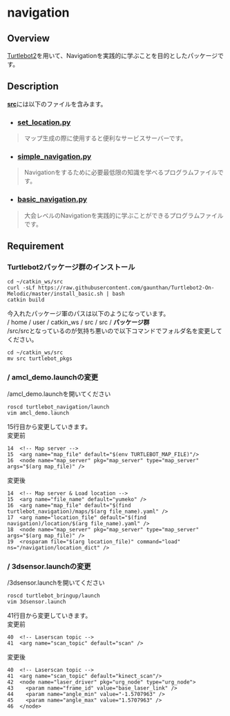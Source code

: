 # navigation
## Overview
[Turtlebot2](https://www.turtlebot.com/turtlebot2/)を用いて、Navigationを実践的に学ぶことを目的としたパッケージです。

## Description
[**src**](./src)には以下のファイルを含みます。
- ### [set_location.py](./src/set_location.py)
> マップ生成の際に使用すると便利なサービスサーバーです。

- ### [simple_navigation.py](./src/simple_navigation.py)
> Navigationをするために必要最低限の知識を学べるプログラムファイルです。

- ### [basic_navigation.py](./src/basic_navigation.py)
> 大会レベルのNavigationを実践的に学ぶことができるプログラムファイルです。

## Requirement

### Turtlebot2パッケージ群のインストール

```
cd ~/catkin_ws/src
curl -sLf https://raw.githubusercontent.com/gaunthan/Turtlebot2-On-Melodic/master/install_basic.sh | bash
catkin build
```

今入れたパッケージ軍のパスは以下のようになっています。 </br>
/ home / user / catkin_ws / src / src / **パッケージ群** </br>
/src/srcとなっているのが気持ち悪いので以下コマンドでフォルダ名を変更してください。

```
cd ~/catkin_ws/src
mv src turtlebot_pkgs
````

### / amcl_demo.launchの変更
/amcl_demo.launchを開いてください

```
roscd turtlebot_navigation/launch
vim amcl_demo.launch
```

15行目から変更していきます。 </br>
変更前

```
14  <!-- Map server -->
15  <arg name="map_file" default="$(env TURTLEBOT_MAP_FILE)"/>
16  <node name="map_server" pkg="map_server" type="map_server" args="$(arg map_file)" />
```

変更後

```
14  <!-- Map server & Load location -->
15  <arg name="file_name" default="yumeko" />
16  <arg name="map_file" default="$(find turtlebot_navigation)/maps/$(arg file_name).yaml" />
17  <arg name="location_file" default="$(find navigation)/location/$(arg file_name).yaml" />
18  <node name="map_server" pkg="map_server" type="map_server" args="$(arg map_file)" />
19  <rosparam file="$(arg location_file)" command="load" ns="/navigation/location_dict" />
```

### / 3dsensor.launchの変更
/3dsensor.launchを開いてください

```
roscd turtlebot_bringup/launch
vim 3dsensor.launch
```

41行目から変更していきます。 </br>
変更前

```
40  <!-- Laserscan topic -->
41  <arg name="scan_topic" default="scan" />
```

変更後

```
40  <!-- Laserscan topic -->
41  <arg name="scan_topic" default="kinect_scan"/>
42  <node name="laser_driver" pkg="urg_node" type="urg_node">
43    <param name="frame_id" value="base_laser_link" />
44    <param name="angle_min" value="-1.5707963" />
45    <param name="angle_max" value="1.5707963" />
46  </node>
 ```
